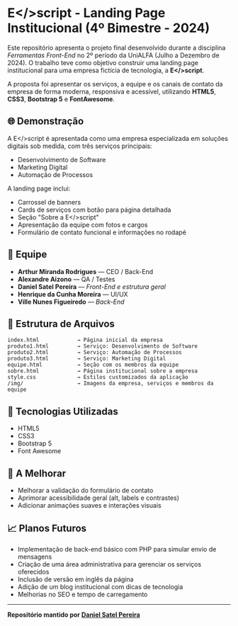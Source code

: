 # E&lt;/&gt;script - Landing Page Institucional (4º Bimestre - 2024)

Este repositório apresenta o projeto final desenvolvido durante a disciplina *Ferramentas Front-End* no 2º período da UniALFA (Julho a Dezembro de 2024). O trabalho teve como objetivo construir uma landing page institucional para uma empresa fictícia de tecnologia, a **E</>script**.

A proposta foi apresentar os serviços, a equipe e os canais de contato da empresa de forma moderna, responsiva e acessível, utilizando **HTML5**, **CSS3**, **Bootstrap 5** e **FontAwesome**.

## 🌐 Demonstração

A E</>script é apresentada como uma empresa especializada em soluções digitais sob medida, com três serviços principais:

- Desenvolvimento de Software
- Marketing Digital
- Automação de Processos

A landing page inclui:
- Carrossel de banners
- Cards de serviços com botão para página detalhada
- Seção "Sobre a E</>script"
- Apresentação da equipe com fotos e cargos
- Formulário de contato funcional e informações no rodapé

## 👥 Equipe

- **Arthur Miranda Rodrigues** — CEO / Back-End
- **Alexandre Aizono** — QA / Testes
- **Daniel Satel Pereira** — *Front-End e estrutura geral*
- **Henrique da Cunha Moreira** — UI/UX
- **Ville Nunes Figueiredo** — *Back-End*

## 📁 Estrutura de Arquivos

```
index.html            → Página inicial da empresa
produto1.html         → Serviço: Desenvolvimento de Software
produto2.html         → Serviço: Automação de Processos
produto3.html         → Serviço: Marketing Digital
equipe.html           → Seção com os membros da equipe
sobre.html            → Página institucional sobre a empresa
style.css             → Estilos customizados da aplicação
/img/                 → Imagens da empresa, serviços e membros da equipe
```

## 🚀 Tecnologias Utilizadas

- HTML5
- CSS3
- Bootstrap 5
- Font Awesome

## 🔧 A Melhorar

- Melhorar a validação do formulário de contato
- Aprimorar acessibilidade geral (alt, labels e contrastes)
- Adicionar animações suaves e interações visuais

## 📈 Planos Futuros

- Implementação de back-end básico com PHP para simular envio de mensagens
- Criação de uma área administrativa para gerenciar os serviços oferecidos
- Inclusão de versão em inglês da página
- Adição de um blog institucional com dicas de tecnologia
- Melhorias no SEO e tempo de carregamento

---

**Repositório mantido por [Daniel Satel Pereira](https://github.com/DanielSatelPereira)**
